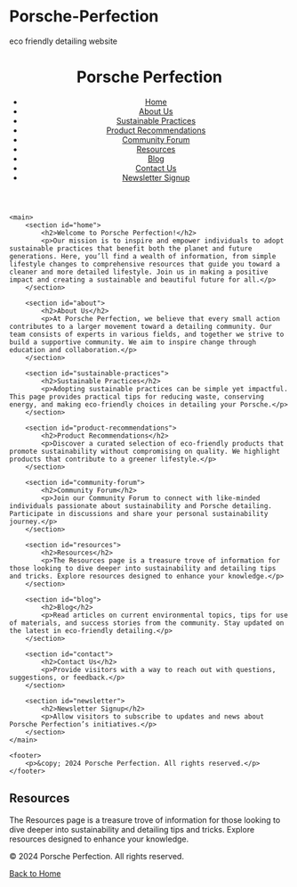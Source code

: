 # Porsche-Perfection
eco friendly detailing website
<!DOCTYPE html>
<html lang="en">
<head>
    <meta charset="UTF-8">
    <meta name="viewport" content="width=device-width, initial-scale=1.0">
    <title>Porsche Perfection</title>
    <link rel="stylesheet" href="styles.css">
</head>
<body>
    <header>
        <h1>Porsche Perfection</h1>
        <nav>
            <ul>
                <li><a href="project.html">Home</a></li>
                <li><a href="about.html">About Us</a></li>
                <li><a href="sustainable.html">Sustainable Practices</a></li>
                <li><a href="product.html">Product Recommendations</a></li>
                <li><a href="community.html">Community Forum</a></li>
                <li><a href="resources.html">Resources</a></li>
                <li><a href="blog.html">Blog</a></li>
                <li><a href="contact.html">Contact Us</a></li>
                <li><a href="newsletter.html">Newsletter Signup</a></li>
            </ul>
        </nav>
    </header>

    <main>
        <section id="home">
            <h2>Welcome to Porsche Perfection!</h2>
            <p>Our mission is to inspire and empower individuals to adopt sustainable practices that benefit both the planet and future generations. Here, you’ll find a wealth of information, from simple lifestyle changes to comprehensive resources that guide you toward a cleaner and more detailed lifestyle. Join us in making a positive impact and creating a sustainable and beautiful future for all.</p>
        </section>

        <section id="about">
            <h2>About Us</h2>
            <p>At Porsche Perfection, we believe that every small action contributes to a larger movement toward a detailing community. Our team consists of experts in various fields, and together we strive to build a supportive community. We aim to inspire change through education and collaboration.</p>
        </section>

        <section id="sustainable-practices">
            <h2>Sustainable Practices</h2>
            <p>Adopting sustainable practices can be simple yet impactful. This page provides practical tips for reducing waste, conserving energy, and making eco-friendly choices in detailing your Porsche.</p>
        </section>

        <section id="product-recommendations">
            <h2>Product Recommendations</h2>
            <p>Discover a curated selection of eco-friendly products that promote sustainability without compromising on quality. We highlight products that contribute to a greener lifestyle.</p>
        </section>

        <section id="community-forum">
            <h2>Community Forum</h2>
            <p>Join our Community Forum to connect with like-minded individuals passionate about sustainability and Porsche detailing. Participate in discussions and share your personal sustainability journey.</p>
        </section>

        <section id="resources">
            <h2>Resources</h2>
            <p>The Resources page is a treasure trove of information for those looking to dive deeper into sustainability and detailing tips and tricks. Explore resources designed to enhance your knowledge.</p>
        </section>

        <section id="blog">
            <h2>Blog</h2>
            <p>Read articles on current environmental topics, tips for use of materials, and success stories from the community. Stay updated on the latest in eco-friendly detailing.</p>
        </section>

        <section id="contact">
            <h2>Contact Us</h2>
            <p>Provide visitors with a way to reach out with questions, suggestions, or feedback.</p>
        </section>

        <section id="newsletter">
            <h2>Newsletter Signup</h2>
            <p>Allow visitors to subscribe to updates and news about Porsche Perfection’s initiatives.</p>
        </section>
    </main>

    <footer>
        <p>&copy; 2024 Porsche Perfection. All rights reserved.</p>
    </footer>
</body>
</html>
<section id="resources">
            <h2>Resources</h2>
            <p>The Resources page is a treasure trove of information for those looking to dive deeper into sustainability and detailing tips and tricks. Explore resources designed to enhance your knowledge.</p>
<footer>
        <p>&copy; 2024 Porsche Perfection. All rights reserved.</p>
        <p><a href="projectp2.html">Back to Home</a></p>
    </footer>
        </section>
